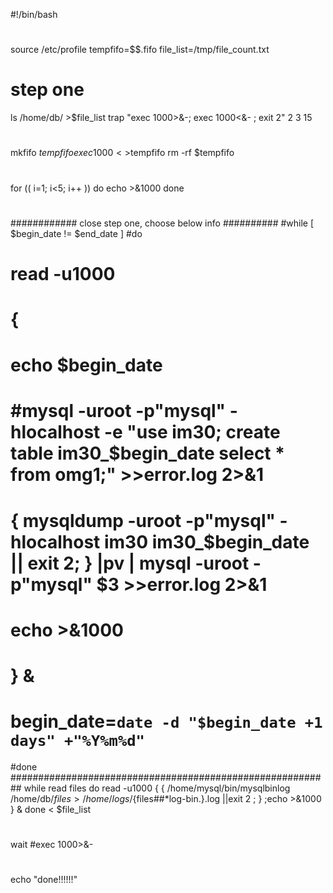 #!/bin/bash
#
source /etc/profile
tempfifo=$$.fifo
file_list=/tmp/file_count.txt
# step one
ls /home/db/ >$file_list
trap "exec 1000>&-; exec 1000<&- ; exit 2" 2 3 15
#
mkfifo $tempfifo
exec 1000<>$tempfifo
rm -rf $tempfifo
#
for (( i=1; i<5; i++ ))
do
    echo >&1000
done
#
############  close step one, choose below info ##########
#while [ $begin_date != $end_date ]
#do
#    read -u1000
#    {
#       echo $begin_date
#        #mysql -uroot -p"mysql" -hlocalhost  -e "use im30; create table im30_$begin_date select * from omg1;"  >>error.log 2>&1
#        { mysqldump -uroot -p"mysql" -hlocalhost im30 im30_$begin_date || exit 2; } |pv | mysql -uroot -p"mysql" $3 >>error.log 2>&1
#        echo >&1000 
#    } &
#    begin_date=`date -d "$begin_date +1 days" +"%Y%m%d"`
#done
##########################################################
while read files
do
    read -u1000
    {
        { /home/mysql/bin/mysqlbinlog /home/db/$files >/home/logs/${files##*log-bin.}.log ||exit 2 ; } ;echo >&1000
    } &
done < $file_list
#
wait
#exec 1000>&-
#
echo "done!!!!!!"
